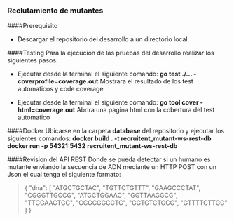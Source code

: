 ### Reclutamiento de mutantes

####Prerequisito
- Descargar el repositorio del desarrollo a un directorio local


####Testing
Para la ejecucion de las pruebas del desarrollo realizar los siguientes pasos:
- Ejecutar desde la terminal el siguiente comando:
**go test ./... -coverprofile=coverage.out**
Mostrara el resultado de los test automaticos y code coverage

- Ejecutar desde la terminal el siguiente comando:
**go tool cover -html=coverage.out**
Abrira una pagina html con la cobertura del test automatico

####Docker
Ubicarse en la carpeta **database** del repositorio y ejecutar los siguientes comandos:
**docker build . -t recruitent_mutant-ws-rest-db** 
**docker run -p 54321:5432 recruitent_mutant-ws-rest-db**

####Revision del API REST
Donde se pueda detectar si un humano es mutante enviando la secuencia de ADN mediante un HTTP POST con un Json el cual tenga el siguiente formato:
> {
  "dna": [
    "ATGCTGCTAC",
    "TGTTCTGTTT",
    "GAAGCCCTAT",
    "CGGGTTGCCG",
    "ATGCTGGAAC",
    "GGTTAAGGCG",
    "TTGGAACTCG",
    "CCGCGGCCTC",
    "GGTGTCTGCG",
    "GTTTTCTTGC"
  ]
}
>